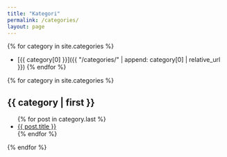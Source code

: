 ```yaml
---
title: "Kategori"
permalink: /categories/
layout: page
---
```

{% for category in site.categories %}
- [{{ category[0] }}]({{ "/categories/" | append: category[0] | relative_url }})
{% endfor %}

{% for category in site.categories %}
  <h2>{{ category | first }}</h2>
  <ul>
    {% for post in category.last %}
      <li><a href="{{ post.url }}">{{ post.title }}</a></li>
    {% endfor %}
  </ul>
{% endfor %}

